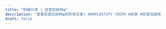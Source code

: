 ```yaml
---
title: "知識分享 | 安普拉絲特φ"
description: "查看安普拉絲特φ的所有文章! #UNPLASTIFY YOUTH #安普 #安普拉絲特 #安普拉斯特 #安普拉絲特φ #安普拉斯特φ #up"
draft: false
---
```


